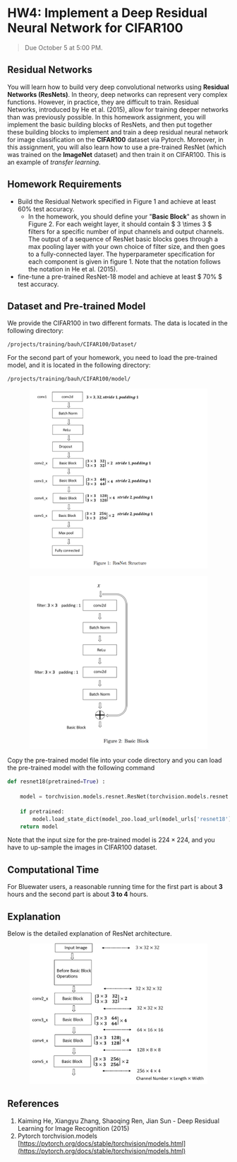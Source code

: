 # HW4: Implement a Deep Residual Neural Network for CIFAR100

> Due October 5 at 5:00 PM.


## Residual Networks

You will learn how to build very deep convolutional networks using **Residual Networks (ResNets)**. In theory, deep networks can represent very complex functions. However, in practice, they are difficult to train. Residual Networks, introduced by He et al. (2015), allow for training deeper networks than was previously possible. In this homework assignment, you will implement the basic building blocks of ResNets, and then put together these building blocks to implement and train a deep residual neural network for image classification on the **CIFAR100** dataset via Pytorch. Moreover, in this assignment, you will also learn how to use a pre-trained ResNet (which was trained on the **ImageNet** dataset) and then train it on CIFAR100. This is an example of *transfer learning*.


## Homework Requirements

- Build the Residual Network specified in Figure 1 and achieve at least $60\%$ test accuracy.
    - In the homework, you should define your "**Basic Block**" as shown in Figure 2. For each weight layer, it should contain $ 3 \times 3 $ filters for a specific number of input channels and output channels. The output of a sequence of ResNet basic blocks goes through a max pooling layer with your own choice of filter size, and then goes to a fully-connected layer. The hyperparameter specification for each component is given in figure 1. Note that the notation follows the notation in He et al. (2015).
- fine-tune a pre-trained ResNet-18 model and achieve at least $ 70\% $ test accuracy.



## Dataset and Pre-trained Model

We provide the CIFAR100 in two different formats. The data is located in the following directory:

```
/projects/training/bauh/CIFAR100/Dataset/
```

For the second part of your homework, you need to load the pre-trained model, and it is located in the following directory:

```
/projects/training/bauh/CIFAR100/model/
```

<p align="center">
    <img src="fig/fig1.png" width="80%">
</p>


<p align="center">
    <img src="fig/fig2.png" width="80%">
</p>

Copy the pre-trained model file into your code directory and you can load the pre-trained model with the following command


```python
def resnet18(pretrained=True) :

    model = torchvision.models.resnet.ResNet(torchvision.models.resnet.BasicBlock, [2,2,2,2])
    
    if pretrained:
        model.load_state_dict(model_zoo.load_url(model_urls['resnet18'], model_dir = './'))
    return model
```


Note that the input size for the pre-trained model is $224 \times 224$, and you have to up-sample the images in CIFAR100 dataset.



## Computational Time

For Bluewater users, a reasonable running time for the first part is about **3** hours and the second part is about **3 to 4** hours.


## Explanation

Below is the detailed explanation of ResNet architecture.

<p align="center">
    <img src="fig/explain.png" width="80%">
</p>


## References

1. Kaiming He, Xiangyu Zhang, Shaoqing Ren, Jian Sun - Deep Residual Learning for Image Recognition (2015)
2. Pytorch torchvision.models [https://pytorch.org/docs/stable/torchvision/models.html](https://pytorch.org/docs/stable/torchvision/models.html)

